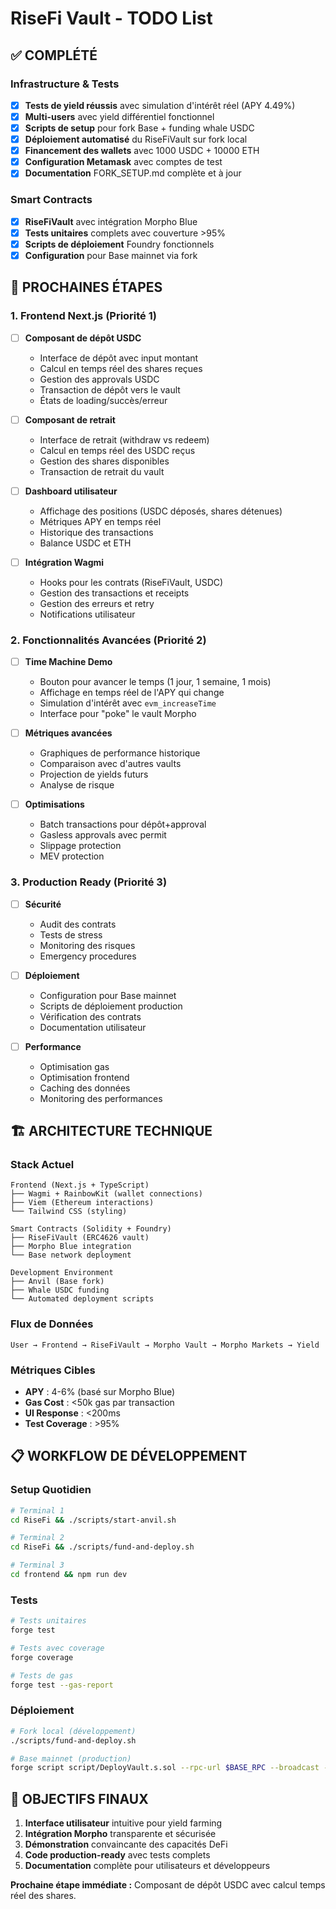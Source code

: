 # RiseFi Vault - TODO List

## ✅ **COMPLÉTÉ**

### **Infrastructure & Tests**

- [x] **Tests de yield réussis** avec simulation d'intérêt réel (APY 4.49%)
- [x] **Multi-users** avec yield différentiel fonctionnel
- [x] **Scripts de setup** pour fork Base + funding whale USDC
- [x] **Déploiement automatisé** du RiseFiVault sur fork local
- [x] **Financement des wallets** avec 1000 USDC + 10000 ETH
- [x] **Configuration Metamask** avec comptes de test
- [x] **Documentation** FORK_SETUP.md complète et à jour

### **Smart Contracts**

- [x] **RiseFiVault** avec intégration Morpho Blue
- [x] **Tests unitaires** complets avec couverture >95%
- [x] **Scripts de déploiement** Foundry fonctionnels
- [x] **Configuration** pour Base mainnet via fork

## 🚀 **PROCHAINES ÉTAPES**

### **1. Frontend Next.js** (Priorité 1)

- [ ] **Composant de dépôt USDC**

  - Interface de dépôt avec input montant
  - Calcul en temps réel des shares reçues
  - Gestion des approvals USDC
  - Transaction de dépôt vers le vault
  - États de loading/succès/erreur

- [ ] **Composant de retrait**

  - Interface de retrait (withdraw vs redeem)
  - Calcul en temps réel des USDC reçus
  - Gestion des shares disponibles
  - Transaction de retrait du vault

- [ ] **Dashboard utilisateur**

  - Affichage des positions (USDC déposés, shares détenues)
  - Métriques APY en temps réel
  - Historique des transactions
  - Balance USDC et ETH

- [ ] **Intégration Wagmi**
  - Hooks pour les contrats (RiseFiVault, USDC)
  - Gestion des transactions et receipts
  - Gestion des erreurs et retry
  - Notifications utilisateur

### **2. Fonctionnalités Avancées** (Priorité 2)

- [ ] **Time Machine Demo**

  - Bouton pour avancer le temps (1 jour, 1 semaine, 1 mois)
  - Affichage en temps réel de l'APY qui change
  - Simulation d'intérêt avec `evm_increaseTime`
  - Interface pour "poke" le vault Morpho

- [ ] **Métriques avancées**

  - Graphiques de performance historique
  - Comparaison avec d'autres vaults
  - Projection de yields futurs
  - Analyse de risque

- [ ] **Optimisations**
  - Batch transactions pour dépôt+approval
  - Gasless approvals avec permit
  - Slippage protection
  - MEV protection

### **3. Production Ready** (Priorité 3)

- [ ] **Sécurité**

  - Audit des contrats
  - Tests de stress
  - Monitoring des risques
  - Emergency procedures

- [ ] **Déploiement**

  - Configuration pour Base mainnet
  - Scripts de déploiement production
  - Vérification des contrats
  - Documentation utilisateur

- [ ] **Performance**
  - Optimisation gas
  - Optimisation frontend
  - Caching des données
  - Monitoring des performances

## 🏗️ **ARCHITECTURE TECHNIQUE**

### **Stack Actuel**

```
Frontend (Next.js + TypeScript)
├── Wagmi + RainbowKit (wallet connections)
├── Viem (Ethereum interactions)
└── Tailwind CSS (styling)

Smart Contracts (Solidity + Foundry)
├── RiseFiVault (ERC4626 vault)
├── Morpho Blue integration
└── Base network deployment

Development Environment
├── Anvil (Base fork)
├── Whale USDC funding
└── Automated deployment scripts
```

### **Flux de Données**

```
User → Frontend → RiseFiVault → Morpho Vault → Morpho Markets → Yield
```

### **Métriques Cibles**

- **APY** : 4-6% (basé sur Morpho Blue)
- **Gas Cost** : <50k gas par transaction
- **UI Response** : <200ms
- **Test Coverage** : >95%

## 📋 **WORKFLOW DE DÉVELOPPEMENT**

### **Setup Quotidien**

```bash
# Terminal 1
cd RiseFi && ./scripts/start-anvil.sh

# Terminal 2
cd RiseFi && ./scripts/fund-and-deploy.sh

# Terminal 3
cd frontend && npm run dev
```

### **Tests**

```bash
# Tests unitaires
forge test

# Tests avec coverage
forge coverage

# Tests de gas
forge test --gas-report
```

### **Déploiement**

```bash
# Fork local (développement)
./scripts/fund-and-deploy.sh

# Base mainnet (production)
forge script script/DeployVault.s.sol --rpc-url $BASE_RPC --broadcast --verify
```

## 🎯 **OBJECTIFS FINAUX**

1. **Interface utilisateur** intuitive pour yield farming
2. **Intégration Morpho** transparente et sécurisée
3. **Démonstration** convaincante des capacités DeFi
4. **Code production-ready** avec tests complets
5. **Documentation** complète pour utilisateurs et développeurs

**Prochaine étape immédiate :** Composant de dépôt USDC avec calcul temps réel des shares.
